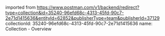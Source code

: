 imported from https://www.postman.com/v1/backend/redirect?type=collection&id=35240-96efd68c-4313-45fd-90c7-2e71d1415636&entityId=62852&publisherType=team&publisherId=37129
collectionId: 35240-96efd68c-4313-45fd-90c7-2e71d1415636
name: Collection - Overview